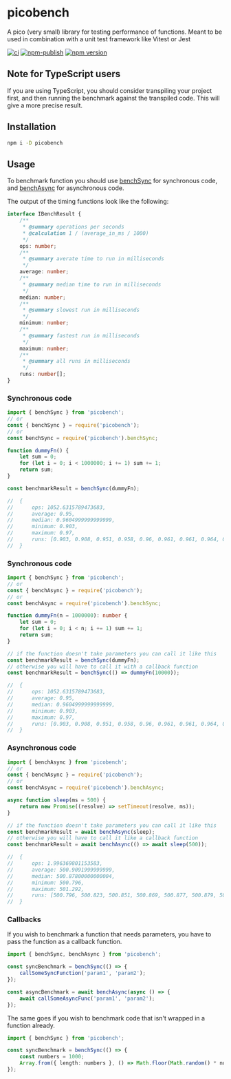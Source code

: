 # picobench

A pico (very small) library for testing performance of functions. Meant to be used in combination with a unit test framework like Vitest or Jest

[![ci](https://github.com/hougesen/picobench/workflows/ci/badge.svg)](https://github.com/hougesen/picobench/actions/workflows/ci.yml)
[![npm-publish](https://github.com/hougesen/picobench/workflows/npm-publish/badge.svg)](https://github.com/hougesen/picobench/actions/workflows/npm-publish.yml)
[![npm version](https://badge.fury.io/js/picobench.svg)](https://badge.fury.io/js/picobench)

## Note for TypeScript users

If you are using TypeScript, you should consider transpiling your project first, and then running the benchmark against the transpiled code. This will give a more precise result.

## Installation

```sh
npm i -D picobench
```

## Usage

To benchmark function you should use [benchSync](./src/lib/benchSync.ts) for synchronous code, and [benchAsync](./src/lib/benchAsync.ts) for asynchronous code.

The output of the timing functions look like the following:

```ts
interface IBenchResult {
    /**
     * @summary operations per seconds
     * @calculation 1 / (average_in_ms / 1000)
     */
    ops: number;
    /**
     * @summary averate time to run in milliseconds
     */
    average: number;
    /**
     * @summary median time to run in milliseconds
     */
    median: number;
    /**
     * @summary slowest run in milliseconds
     */
    minimum: number;
    /**
     * @summary fastest run in milliseconds
     */
    maximum: number;
    /**
     * @summary all runs in milliseconds
     */
    runs: number[];
}
```

### Synchronous code

```ts
import { benchSync } from 'picobench';
// or
const { benchSync } = require('picobench');
// or
const benchSync = require('picobench').benchSync;

function dummyFn() {
    let sum = 0;
    for (let i = 0; i < 1000000; i += 1) sum += 1;
    return sum;
}

const benchmarkResult = benchSync(dummyFn);

//  {
//      ops: 1052.6315789473683,
//      average: 0.95,
//      median: 0.9604999999999999,
//      minimum: 0.903,
//      maximum: 0.97,
//      runs: [0.903, 0.908, 0.951, 0.958, 0.96, 0.961, 0.961, 0.964, 0.964, 0.97]
//  }
```

### Synchronous code

```ts
import { benchSync } from 'picobench';
// or
const { benchAsync } = require('picobench');
// or
const benchAsync = require('picobench').benchSync;

function dummyFn(n = 1000000): number {
    let sum = 0;
    for (let i = 0; i < n; i += 1) sum += 1;
    return sum;
}

// if the function doesn't take parameters you can call it like this
const benchmarkResult = benchSync(dummyFn);
// otherwise you will have to call it with a callback function
const benchmarkResult = benchSync(() => dummyFn(10000));

//  {
//      ops: 1052.6315789473683,
//      average: 0.95,
//      median: 0.9604999999999999,
//      minimum: 0.903,
//      maximum: 0.97,
//      runs: [0.903, 0.908, 0.951, 0.958, 0.96, 0.961, 0.961, 0.964, 0.964, 0.97]
//  }
```

### Asynchronous code

```ts
import { benchAsync } from 'picobench';
// or
const { benchAsync } = require('picobench');
// or
const benchAsync = require('picobench').benchAsync;

async function sleep(ms = 500) {
    return new Promise((resolve) => setTimeout(resolve, ms));
}

// if the function doesn't take parameters you can call it like this
const benchmarkResult = await benchAsync(sleep);
// otherwise you will have to call it like a callback function
const benchmarkResult = await benchAsync(() => await sleep(500));

//  {
//      ops: 1.996369801153583,
//      average: 500.9091999999999,
//      median: 500.87800000000004,
//      minimum: 500.796,
//      maximum: 501.292,
//      runs: [500.796, 500.823, 500.851, 500.869, 500.877, 500.879, 500.894, 500.898, 500.913, 501.292]
//  }
```

### Callbacks

If you wish to benchmark a function that needs parameters, you have to pass the function as a callback function.

```ts
import { benchSync, benchAsync } from 'picobench';

const syncBenchmark = benchSync(() => {
    callSomeSyncFunction('param1', 'param2');
});

const asyncBenchmark = await benchAsync(async () => {
    await callSomeAsyncFunc('param1', 'param2');
});
```

The same goes if you wish to benchmark code that isn't wrapped in a function already.

```ts
import { benchSync } from 'picobench';

const syncBenchmark = benchSync(() => {
    const numbers = 1000;
    Array.from({ length: numbers }, () => Math.floor(Math.random() * numbers));
});
```
